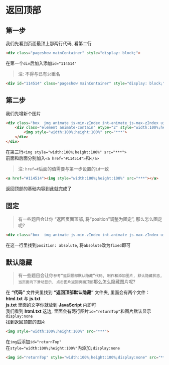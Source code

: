 # 返回顶部

## 第一步

我们先看到页面最顶上那两行代码, 看第二行

```html
<div class="pageshow mainContainer" style="display: block;">
```

在第一个`div`后加入添加`id="114514"`

> 注: 不得与已有`id`重名

```html
<div id="114514" class="pageshow mainContainer" style="display: block;">
```

## 第二步

我们先增新个图片

```html
<div class="box  img animate js-min-zIndex int-animate js-max-zIndex ui-draggable ui-draggable-handle" style="width: 180px; position: absolute; left: 10px; top: 50px; z-index: 1;" tabindex="0">
    <div class="element animate-contain" etype="2" style="width:100%;height:100%;overflow:hidden;border-style:solid;border-width: 0px;border-radius: 0px;border-color: #000;">
        <img style="width:100%;height:100%" src="***">
    </div>
</div>
```

在第三行`<img style="width:100%;height:100%" src="***">`  
前面和后面分别加入`<a href="#114514">`和`</a>`

> 注: `href=#`后面的值需要与第一步设置的`id`一致

```html
<a href="#114514"><img style="width:100%;height:100%" src="***"></a>
```

返回顶部的基础内容到此就完成了

## 固定

> 有一些题目会让你 “返回页面顶部, 将“position”调整为固定”, 那么怎么固定呢?

```html
<div class="box  img animate js-min-zIndex int-animate js-max-zIndex ui-draggable ui-draggable-handle" style="width: 180px; position: absolute; left: 10px; top: 50px; z-index: 1;" tabindex="0">
```

在这一行里找到`position: absolute`, 将`absolute`改为`fixed`即可

## 默认隐藏

> 有一些题目会让你`参考“返回顶部默认隐藏”代码, 制作和添加图片, 默认隐藏状态, 当页面向下滑动显示, 点击图片返回页面顶部`那么怎么隐藏图片呢?

在 **“代码”** 文件夹里找到 **“返回顶部默认隐藏”** 文件夹, 里面会有两个文件：**html.txt** 与 **js.txt**  
**js.txt** 里面的文字你就放到 **JavaScript** 内即可  
我们看到 **html.txt** 这边, 里面会有两行图片`id="returnTop"`和图片默认显示`display:none`  
找到返回顶部的图片

```html
<img style="width:100%;height:100%" src="***">
```

在`img`后添加`id="returnTop"`  
在`style="width:100%;height:100%"`内添加`;display:none`

```html
<img id="returnTop" style="width:100%;height:100%;display:none" src="***">
```